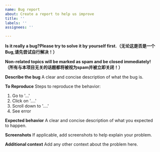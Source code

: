 ```yaml
---
name: Bug report
about: Create a report to help us improve
title: ''
labels: ''
assignees: ''

---
```


**Is it really a bug?Please try to solve it by yourself first.（无论这是否是一个Bug,请先尝试自行解决！）**

**Non-related topics will be marked as spam and be closed immediately!（所有与本项目无关的话题都将被视为spam并被立即关闭！）**

**Describe the bug**
A clear and concise description of what the bug is.

**To Reproduce**
Steps to reproduce the behavior:
1. Go to '...'
2. Click on '....'
3. Scroll down to '....'
4. See error

**Expected behavior**
A clear and concise description of what you expected to happen.

**Screenshots**
If applicable, add screenshots to help explain your problem.

**Additional context**
Add any other context about the problem here.
